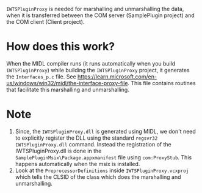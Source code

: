 `IWTSPluginProxy` is needed for marshalling and unmarshalling the data, when it is transferred between the COM server (SamplePlugin project) and the COM client (Client project).

# How does this work?
When the MIDL compiler runs (it runs automatically when you build `IWTSPluginProxy`) while building the `IWTSPluginProxy` project, it generates the `Interfaces_p.c` file.
See https://learn.microsoft.com/en-us/windows/win32/midl/the-interface-proxy-file. This file contains routines that facilitate this marshalling and unmarshalling.

# Note
1. Since, the `IWTSPluginProxy.dll` is generated using MIDL, we don't need to explicitly register the DLL using the standard `regsvr32 IWTSPluginProxy.dll` command.
   Instead the registration of the IWTSPluginProxy.dll is done in the `SamplePluginMsix\Package.appxmanifest` file using `com:ProxyStub`. This happens automatically when the msix is installed.
2. Look at the `PreprocessorDefinitions` inside `IWTSPluginProxy.vcxproj` which tells the CLSID of the class which does the marshalling and unmarshalling.